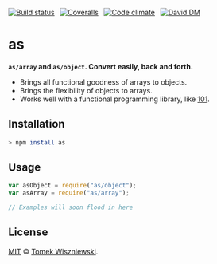  [![Build status](https://img.shields.io/travis/tomekwi/as.js.svg?style=flat-square)](https://travis-ci.org/tomekwi/as.js)
 [![Coveralls](https://img.shields.io/coveralls/tomekwi/as.js.svg?style=flat-square)](https://coveralls.io/r/tomekwi/as.js)
 [![Code climate](https://img.shields.io/codeclimate/github/tomekwi/as.js.svg?style=flat-square)](https://codeclimate.com/github/tomekwi/as.js)
 [![David DM](https://img.shields.io/david/tomekwi/as.js.svg?style=flat-square)](http://david-dm.org/tomekwi/as.js)

as
===

**`as/array` and `as/object`. Convert easily, back and forth.**

- Brings all functional goodness of arrays to objects.
- Brings the flexibility of objects to arrays.
- Works well with a functional programming library, like [101][].


[101]: https://github.com/tjmehta/101 "tjmehta/101"




Installation
------------

```sh
> npm install as
```




Usage
-----

```js
var asObject = require("as/object");
var asArray = require("as/array");

// Examples will soon flood in here
```




License
-------

[MIT][] © [Tomek Wiszniewski][].


[MIT]: ./License.md
[Tomek Wiszniewski]: https://github.com/tomekwi
